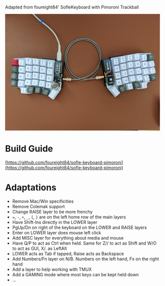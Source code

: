 Adapted from foureight84' SofleKeyboard with Pimoroni Trackball

![SofleKeyboard with Pimoroni Trackball](https://raw.githubusercontent.com/foureight84/sofle-keyboard-pimoroni/master/images/full_view.jpg)

# Build Guide

[https://github.com/foureight84/sofle-keyboard-pimoroni](https://github.com/foureight84/sofle-keyboard-pimoroni)


# Adaptations

* Remove Mac/Win specificities
* Remove Colemak support
* Change RAISE layer to be more frenchy
* `=`, `-`, `+`, `_`, `{`, `}` are on the left home row of the main layers
* Have Shift-Ins directly in the LOWER layer
* PgUp/Dn on right of the keyboard on the LOWER and RAISE layers
* Enter on LOWER layer does mouse left click
* Add MISC layer for everything about media and mouse
* Have Q/P to act as Ctrl when held. Same for Z// to act as Shift and W/O to
act as GUI, X/. as LeftAlt
* LOWER acts as Tab if tapped, Raise acts as Backspace
* Add Numbers/Fn layer on N/B. Numbers on the left hand, Fx on the right hand
* Add a layer to help working with TMUX
* Add a GAMING mode where most keys can be kept held down
* …

